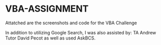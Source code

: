 # VBA-ASSIGNMENT

Attatched are the screenshots and code for the VBA Challenge

In addition to utilizing Google Search, I was also assisted by:
TA Andrew
Tutor David Pecot
as well as used AskBCS.

